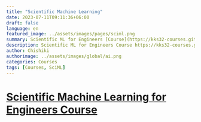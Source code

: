 ```yaml
---
title: "Scientific Machine Learning"
date: 2023-07-11T09:11:36+06:00
draft: false
language: en
featured_image: ../assets/images/pages/sciml.png
summary: Scientific ML for Engineers [Course](https://kks32-courses.github.io/sciml).
description: Scientific ML for Engineers Course https://kks32-courses.github.io/sciml.
author: Chishiki
authorimage: ../assets/images/global/ai.png
categories: Courses
tags: [Courses, SciML]
---
```


# [Scientific Machine Learning for Engineers Course](https://kks32-courses.github.io/sciml)